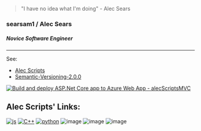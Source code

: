 > "I have no idea what I'm doing" - Alec Sears 

<!-- ![image]()
https://alecscriptsmvc.azurewebsites.net/Js 

--> 
<!-- ![js](https://img.shields.io/badge/JavaScript-323330?style=for-the-badge&logo=javascript&logoColor=F7DF1E) -->
<!-- [![js](https://img.shields.io/badge/JavaScript-323330?style=for-the-badge&logo=javascript&logoColor=F7DF1E)](https://alecscriptsmvc.azurewebsites.net/Js) -->

### searsam1 / Alec Sears  
##### Novice Software Engineer

-------
See: 
- [Alec Scripts](https://alecscriptsmvc.azurewebsites.net)  
- [Semantic-Versioning-2.0.0](https://github.com/searsam1/Semantic-Versioning-2.0.0)  

[![Build and deploy ASP.Net Core app to Azure Web App - alecScriptsMVC](https://github.com/searsam1/alecscripts/actions/workflows/main_alecscriptsmvc.yml/badge.svg)](https://github.com/searsam1/alecscripts/actions/workflows/main_alecscriptsmvc.yml)

## Alec Scripts' Links: 
[![js](https://img.shields.io/badge/JavaScript-323330?style=for-the-badge&logo=javascript&logoColor=F7DF1E)](https://alecscriptsmvc.azurewebsites.net/Js)
[![C++](https://img.shields.io/badge/C%2B%2B-00599C?style=for-the-badge&logo=c%2B%2B&logoColor=white)](https://alecscriptsmvc.azurewebsites.net/cpp)
[![python](https://img.shields.io/badge/Python-FFD43B?style=for-the-badge&logo=python&logoColor=blue)](https://alecscriptsmvc.azurewebsites.net/python)
![image](https://github-readme-activity-graph.cyclic.app/graph?username=searsam1&theme=minimal)
![image](https://github-profile-summary-cards.vercel.app/api/cards/profile-details?username=searsam1&theme=vue)
![image](https://github-readme-stats.vercel.app/api/top-langs/?username=searsam1)
